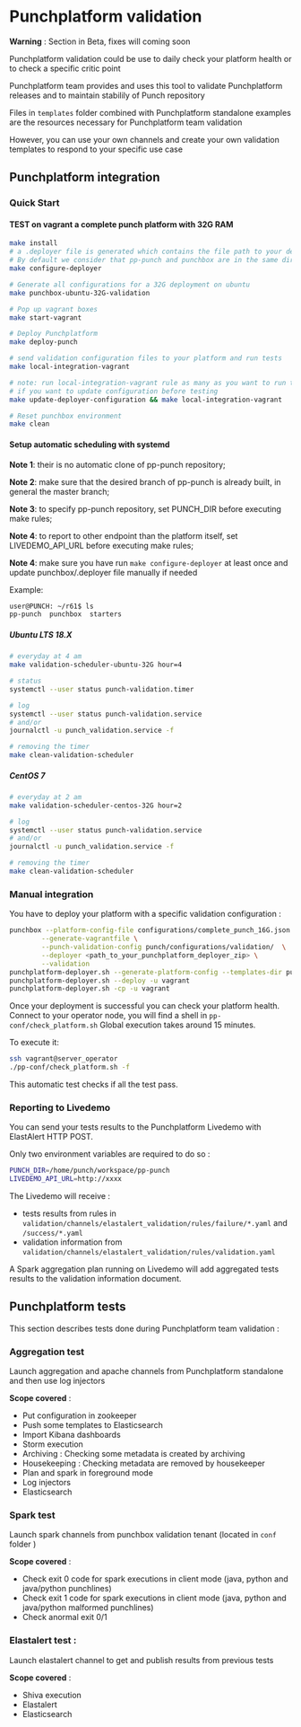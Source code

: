 # Punchplatform validation

**Warning** : Section in Beta, fixes will coming soon

Punchplatform validation could be use to daily check your platform health or to check a 
specific critic point

Punchplatform team provides and uses this tool to validate Punchplatform releases
and to maintain stabilily of Punch repository 

Files in `templates` folder combined with Punchplatform standalone examples
are the resources necessary for Punchplatform team validation

However, you can use your own channels and create your own validation templates to respond
to your specific use case 

## Punchplatform integration 

### Quick Start

#### TEST on vagrant a complete punch platform with 32G RAM

```sh
make install
# a .deployer file is generated which contains the file path to your deployer.zip; change it to yours if it doesn't match
# By default we consider that pp-punch and punchbox are in the same directory: $WORKING_SPACE/pp-punch and $WORKING_SPACE/punchbox
make configure-deployer

# Generate all configurations for a 32G deployment on ubuntu
make punchbox-ubuntu-32G-validation

# Pop up vagrant boxes
make start-vagrant

# Deploy Punchplatform
make deploy-punch

# send validation configuration files to your platform and run tests
make local-integration-vagrant

# note: run local-integration-vagrant rule as many as you want to run tests
# if you want to update configuration before testing
make update-deployer-configuration && make local-integration-vagrant

# Reset punchbox environment
make clean
```

#### Setup automatic scheduling with systemd

**Note 1**: their is no automatic clone of pp-punch repository; 

**Note 2**: make sure that the desired branch of pp-punch is already built, in general the master branch; 

**Note 3**: to specify pp-punch repository, set PUNCH_DIR before executing make rules; 

**Note 4**: to report to other endpoint than the platform itself, set LIVEDEMO_API_URL before executing make rules;

**Note 4**: make sure you have run `make configure-deployer` at least once and update punchbox/.deployer file manually if needed

Example:

```sh
user@PUNCH: ~/r61$ ls
pp-punch  punchbox  starters
```

##### Ubuntu LTS 18.X

```sh
# everyday at 4 am
make validation-scheduler-ubuntu-32G hour=4

# status
systemctl --user status punch-validation.timer

# log
systemctl --user status punch-validation.service
# and/or
journalctl -u punch_validation.service -f

# removing the timer
make clean-validation-scheduler
```

##### CentOS 7

```sh
# everyday at 2 am
make validation-scheduler-centos-32G hour=2

# log
systemctl --user status punch-validation.service
# and/or
journalctl -u punch_validation.service -f

# removing the timer
make clean-validation-scheduler
```

### Manual integration 

You have to deploy your platform with a specific validation configuration : 

```sh
punchbox --platform-config-file configurations/complete_punch_16G.json \
        --generate-vagrantfile \
        --punch-validation-config punch/configurations/validation/  \
        --deployer <path_to_your_punchplatform_deployer_zip> \
        --validation
punchplatform-deployer.sh --generate-platform-config --templates-dir punch/platform_template/ --model punch/build/model.json
punchplatform-deployer.sh --deploy -u vagrant
punchplatform-deployer.sh -cp -u vagrant
```

Once your deployment is successful you can check your platform health. 
Connect to your operator node, you will find a shell in `pp-conf/check_platform.sh`
Global execution takes around 15 minutes. 

To execute it: 
```sh
ssh vagrant@server_operator
./pp-conf/check_platform.sh -f
```

This automatic test checks if all the test pass.

### Reporting to Livedemo

You can send your tests results to the Punchplatform Livedemo with ElastAlert HTTP POST.

Only two environment variables are required to do so : 

```sh
PUNCH_DIR=/home/punch/workspace/pp-punch
LIVEDEMO_API_URL=http://xxxx
```

The Livedemo will receive :
- tests results from rules in `validation/channels/elastalert_validation/rules/failure/*.yaml` and `/success/*.yaml`
- validation information from `validation/channels/elastalert_validation/rules/validation.yaml`

A Spark aggregation plan running on Livedemo will add aggregated tests results to the validation information document.

## Punchplatform tests 

This section describes tests done during Punchplatform team validation :

### Aggregation test 

Launch aggregation and apache channels from Punchplatform standalone and then use log injectors 

**Scope covered** : 
  - Put configuration in zookeeper
  - Push some templates to Elasticsearch
  - Import Kibana dashboards 
  - Storm execution 
  - Archiving : Checking some metadata is created by archiving
  - Housekeeping : Checking metadata are removed by housekeeper
  - Plan and spark in foreground mode  
  - Log injectors 
  - Elasticsearch 

### Spark test 

Launch spark channels from punchbox validation tenant (located in `conf` folder )

**Scope covered** : 
  - Check exit 0 code for spark executions in client mode (java, python and java/python punchlines)  
  - Check exit 1 code for spark executions in client mode (java, python and java/python malformed punchlines)  
  - Check anormal exit 0/1 

### Elastalert test : 

Launch elastalert channel to get and publish results from previous tests 

**Scope covered** : 
  - Shiva execution
  - Elastalert 
  - Elasticsearch


